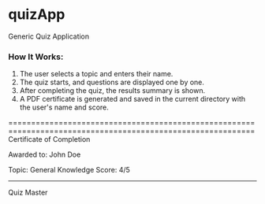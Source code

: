 # quizApp
Generic Quiz Application
### How It Works:

1. The user selects a topic and enters their name.
2. The quiz starts, and questions are displayed one by one.
3. After completing the quiz, the results summary is shown.
4. A PDF certificate is generated and saved in the current directory with the user's name and score.

============================================================================================================
Certificate of Completion

Awarded to: John Doe

Topic: General Knowledge
Score: 4/5

________________________
Quiz Master

